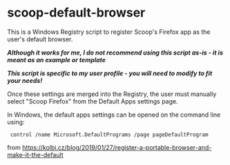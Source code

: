 # scoop-default-browser

This is a Windows Registry script to register Scoop's Firefox app as the user's default browser.

***Although it works for me, I do not recommend using this script as-is - it is meant as an example or template***

***This script is specific to my user profile - you will need to modify to fit your needs!***

Once these settings are merged into the Registry, the user must manually select "Scoop Firefox" from the Default Apps settings page.

In Windows, the default apps settings can be opened on the command line using:

     control /name Microsoft.DefaultPrograms /page pageDefaultProgram
     

from https://kolbi.cz/blog/2019/01/27/register-a-portable-browser-and-make-it-the-default

